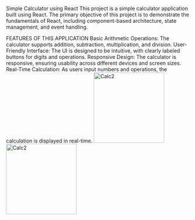 Simple Calculator using React
This project is a simple calculator application built using React. The primary objective of this project is to demonstrate the fundamentals of React,
including component-based architecture, state management, and event handling.

FEATURES OF THIS APPLICATION 
Basic Arithmetic Operations: The calculator supports addition, subtraction, multiplication, and division.
User-Friendly Interface: The UI is designed to be intuitive, with clearly labeled buttons for digits and operations.
Responsive Design: The calculator is responsive, ensuring usability across different devices and screen sizes.
Real-Time Calculation: As users input numbers and operations, the calculation is displayed in real-time.
<img width="193" alt="Calc2" src="https://github.com/Charity-Mahoro/calculator-App/assets/173148554/76fb3cea-a232-4725-b285-a68b88ee45d0">
<img width="193" alt="Calc2" src="https://github.com/Charity-Mahoro/calculator-App/assets/173148554/cd495379-31f2-474e-be46-e019b32602c6">

